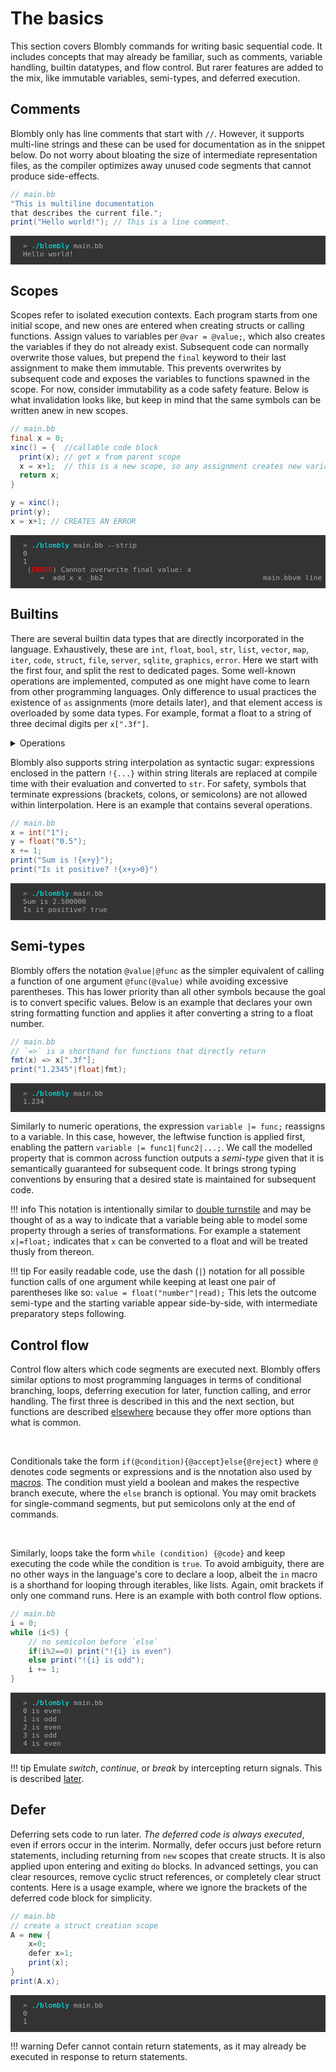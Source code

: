 # The basics

This section covers Blombly commands for writing basic sequential code. It includes concepts 
that may already be familiar, such as comments, variable handling, builtin datatypes, and flow control. 
But rarer features are added to the mix, like immutable variables, semi-types, and deferred execution.

## Comments

Blombly only has line comments that start with `//`. However, it supports multi-line strings and these can be used for 
documentation as in the snippet below. Do not worry about bloating the size of intermediate representation files, as the
compiler optimizes away unused code segments that cannot produce side-effects.

```java
// main.bb
"This is multiline documentation 
that describes the current file.";
print("Hello world!"); // This is a line comment.
```

<pre style="font-size: 80%;background-color: #333; color: #AAA; padding: 10px 20px;">
> <span style="color: cyan;">./blombly</span> main.bb
Hello world!
</pre>


## Scopes

Scopes refer to isolated execution contexts. Each program starts from one initial scope, and 
new ones are entered when creating structs or calling functions.
Assign values to variables per `@var = @value;`, which also creates the variables if they do not already exist. 
Subsequent code can normally overwrite those values, but prepend the `final` keyword to their last assignment
to make them immutable. This prevents overwrites by subsequent code
and exposes the variables to functions spawned in the scope.
For now, consider immutability as a code safety feature. 
Below is what invalidation looks like, but keep in mind that the same symbols can be written anew in new scopes.

```java
// main.bb
final x = 0;
xinc() = {  //callable code block 
  print(x); // get x from parent scope
  x = x+1;  // this is a new scope, so any assignment creates new variables
  return x;
}

y = xinc();
print(y);
x = x+1; // CREATES AN ERROR
```

<pre style="font-size: 80%;background-color: #333; color: #AAA; padding: 10px 20px; overflow-x: auto;">
> <span style="color: cyan;">./blombly</span> main.bb --strip
0
1
 (<span style="color: red;">ERROR</span>) Cannot overwrite final value: x
    <span style="color: lightblue;">→</span>  add x x _bb2                                      main.bbvm line 4
</pre>



## Builtins

There are several builtin data types that are directly incorporated in the language.
Exhaustively, these are `int`, `float`, `bool`, `str`, `list`, `vector`, `map`, `iter`, `code`, `struct`, `file`, `server`, `sqlite`, `graphics`, 
`error`. Here we start with the first four, and split the rest to dedicated pages.
Some well-known operations are implemented, computed as one might have come to learn from other programming
languages. Only difference to usual practices the existence of `as` assignments (more details later), and that element access
is overloaded by some data types. For example, format a float to a string of three decimal digits per `x[".3f"]`.

<details>
  <summary>Operations</summary>
  <table>
    <thead>
      <tr>
        <th>Category</th>
        <th>Operation</th>
        <th>Description</th>
      </tr>
    </thead>
    <tbody>
      <tr>
        <td>Assignment</td>
        <td><code>(expression)</code></td>
        <td>Compute the expression first. Also used in method calls later.</td>
      </tr>
      <tr>
        <td>Assignment</td>
        <td><code>y=x</code>, <code>y as x</code></td>
        <td>The return values of assignments are covered below.</td>
      </tr>
      <tr>
        <td>Conversion</td>
        <td><code>typename(x)</code></td>
        <td>Everything can be converted to <code>str</code>, numbers can be converted from <code>str</code>.</td>
      </tr>
      <tr>
        <td>Elements</td>
        <td><code>a[i]</code>, <code>a[i]=x</code></td>
        <td>Element get and set, for example for lists and maps.</td>
      </tr>
      <tr>
        <td>Arithmetic</td>
        <td><code>+</code>, <code>-</code>, <code>*</code>, <code>/</code><br><code>^</code><br><code>%</code></td>
        <td>Basic arithmetic (division is floating-point).<br>Exponentiation.<br>Modulo for integers.</td>
      </tr>
      <tr>
        <td>Self-assignment</td>
        <td><code>op=</code></td>
        <td>Replace <code>op</code> with any arithmetic, string, or boolean operation.</td>
      </tr>
      <tr>
        <td>Iterable operations</td>
        <td><code>+</code><br><code>a&lt;&lt;i</code><br><code>pop(a)</code><br><code>next(a)</code></td>
        <td>String or list concatenation.<br>Push value `i` to `a` (often to the end, returns either the iterable or a result).<br>Extract the last value.<br>Extract the first value.</td>
      </tr>
      <tr>
        <td>Comparisons</td>
        <td><code>&lt;</code>, <code>&gt;</code>, <code>&lt;=</code>, <code>&gt;=</code><br><code>==</code>, <code>!=</code></td>
        <td>Inequality comparisons.<br>Equality comparisons.</td>
      </tr>
      <tr>
        <td>Boolean operations</td>
        <td><code>and</code>, <code>or</code><br><code>not</code></td>
        <td>Logical operations for booleans.<br>Negation of any boolean value it prepends.</td>
      </tr>
    </tbody>
  </table>
</details>



Blombly also supports string interpolation as syntactic sugar: expressions enclosed in the pattern
`!{...}` within string literals are replaced at compile time with their evaluation and converted to `str`. 
For safety, symbols that terminate expressions (brackets, colons, or semicolons) 
are not allowed within linterpolation. Here is an example that contains several operations.

```java
// main.bb
x = int("1");
y = float("0.5");
x += 1;
print("Sum is !{x+y}");
print("Is it positive? !{x+y>0}")
```

<pre style="font-size: 80%;background-color: #333; color: #AAA; padding: 10px 20px;">
> <span style="color: cyan;">./blombly</span> main.bb
Sum is 2.500000
Is it positive? true
</pre>



## Semi-types

Blombly offers the notation `@value|@func` as the simpler equivalent of
calling a function of one argument `@func(@value)`
while avoiding excessive parentheses. 
This has lower priority than all other symbols because the goal is
to convert specific values. Below is an example that declares your
own string formatting function and applies it
after converting a string to a float number.

```java
// main.bb
// `=>` is a shorthand for functions that directly return
fmt(x) => x[".3f"];
print("1.2345"|float|fmt);
```

<pre style="font-size: 80%;background-color: #333; color: #AAA; padding: 10px 20px;">
> <span style="color: cyan;">./blombly</span> main.bb
1.234
</pre>


Similarly to numeric operations, the expression `variable |= func;` reassigns to a variable. 
In this case, however, the leftwise function is applied first, enabling the pattern
`variable |= func1|func2|...;`.
We call the modelled property that is common across function outputs
a *semi-type* given that it is semantically guaranteed for subsequent code.
It brings strong typing conventions by ensuring that a desired state
is maintained for subsequent code. 


!!! info
    This notation is intentionally similar to 
    [double turnstile](https://en.wikipedia.org/wiki/Double_turnstile) and may be thought of as 
    a way to indicate that a variable being able to model
    some property through a series of transformations. For example a statement `x|=float;` indicates
    that `x` can be converted to a float and will be treated thusly from thereon.

!!! tip
    For easily readable code, use the dash (`|`) notation for all possible function calls of one argument while keeping at
    least one pair of parentheses like so: `value = float("number"|read);`
    This lets the outcome semi-type and the starting variable appear side-by-side, with intermediate preparatory steps following.


## Control flow

Control flow alters which code segments are executed next. Blombly offers similar options to most programming languages in terms of conditional branching, loops, deferring execution for later, function calling,
and error handling. The first three is described in this and the next section,
but functions are described [elsewhere](blocks.md) because they offer more options than what is common.

<br>

Conditionals take the form `if(@condition){@accept}else{@reject}` where `@` denotes code segments or expressions
and is the nnotation also used by [macros](../advanced/preprocessor.md). 
The condition must yield a boolean and makes the respective branch execute, where the `else` branch is optional.
You may omit brackets for single-command segments, but put semicolons only at the end of commands.

<br>

Similarly, loops take the form `while (condition) {@code}` and keep executing the code while the condition is `true`. 
To avoid ambiguity, there are no other ways in the language's core to declare a loop, albeit the `in` macro is a shorthand
for looping through iterables, like lists. Again, omit brackets if only one command runs.
Here is an example with both control flow options.

```java
// main.bb
i = 0;
while (i<5) {
    // no semicolon before `else`
    if(i%2==0) print("!{i} is even")
    else print("!{i} is odd");
    i += 1;
}
```

<pre style="font-size: 80%;background-color: #333; color: #AAA; padding: 10px 20px;">
> <span style="color: cyan;">./blombly</span> main.bb
0 is even 
1 is odd 
2 is even 
3 is odd 
4 is even 
</pre>

!!! tip
    Emulate *switch*, *continue*, or *break* 
    by intercepting return signals. This is described [later](../advanced/try.md).

## Defer

Deferring sets code to run later. *The deferred code is always executed*, even
if errors occur in the interim. Normally, defer occurs just before return statements, including returning from
`new` scopes that create structs. It is also applied upon entering and exiting `do` blocks.
In advanced settings, you can clear resources, remove cyclic struct references,
or completely clear struct contents. Here is a usage example, where we ignore the brackets
of the deferred code block for simplicity.

```java
// main.bb
// create a struct creation scope
A = new {
    x=0;
    defer x=1;
    print(x);
}
print(A.x);
```


<pre style="font-size: 80%;background-color: #333; color: #AAA; padding: 10px 20px;">
> <span style="color: cyan;">./blombly</span> main.bb
0
1
</pre>

!!! warning
    Defer cannot contain return statements, as it may already be executed in response to return statements.
